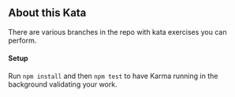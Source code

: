## About this Kata

There are various branches in the repo with kata exercises you can perform.

#### Setup

Run `npm install` and then `npm test` to have Karma running in the background validating your work.
